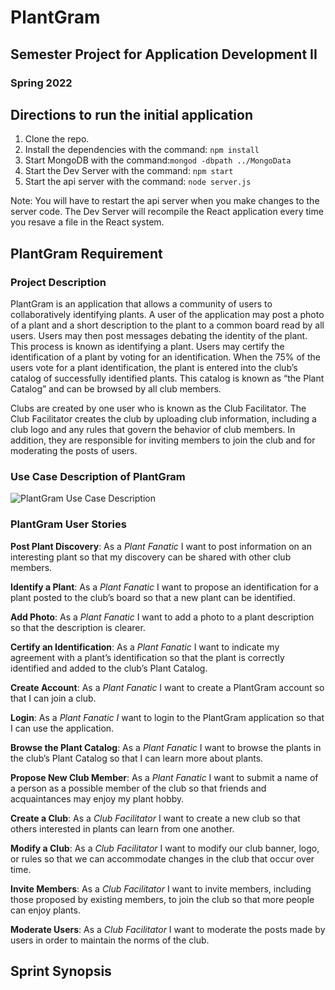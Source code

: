 # PlantGram
## Semester Project for Application Development II
### Spring 2022

## Directions to run the initial application
1.  Clone the repo.
2.  Install the dependencies with the command: `npm install`
3.  Start MongoDB with the command:`mongod -dbpath ../MongoData`
4.  Start the Dev Server with the command: `npm start`
5.  Start the api server with the command: `node server.js`

Note: You will have to restart the api server when you make changes to the server code.  The Dev Server will recompile the React application
every time you resave a file in the React system.

## PlantGram Requirement
### Project Description
PlantGram is an application that allows a community of users to collaboratively identifying plants.  A user of the application may post a photo of a plant and a short description to the plant to a common board read by all users.  Users may then post messages debating the identity of the plant.  This process is known as identifying a plant.  Users may certify the identification of a plant by voting for an identification.  When the 75% of the users vote for a plant identification, the plant is entered into the club’s catalog of successfully identified plants.  This catalog is known as “the Plant Catalog” and can be browsed by all club members.

Clubs are created by one user who is known as the Club Facilitator.  The Club Facilitator creates the club by uploading club information, including a club logo and any rules that govern the behavior of club members.  In addition, they are responsible for inviting members to join the club and for moderating the posts of users.  

### Use Case Description of PlantGram
![PlantGram Use Case Description](public/images/README/plantgram_initial_use_case.png)

### PlantGram User Stories
**Post Plant Discovery**: As a *Plant Fanatic* I want to post information on an interesting plant  so that my discovery can be shared with other club members.

**Identify a Plant**: As a *Plant Fanatic* I want to propose an identification for a plant posted to the club’s board so that a new plant can be identified.

**Add Photo**:  As a *Plant Fanatic* I want to add a photo to a plant description so that the description is clearer.

**Certify an Identification**:  As a *Plant Fanatic* I want to indicate my agreement with a plant’s identification so that the plant is correctly identified and added to the club’s Plant Catalog.

**Create Account**: As a *Plant Fanatic* I want to create a PlantGram account so that I can join a club.

**Login**:  As a *Plant Fanatic I* want to login to the PlantGram application so that I can use the application.

**Browse the Plant Catalog**:  As a *Plant Fanatic* I want to browse the plants in the club’s Plant Catalog so that I can learn more about plants.

**Propose New Club Member**:  As a *Plant Fanatic* I want to submit a name of a person as a possible member of the club so that friends and acquaintances may enjoy my plant hobby.

**Create a Club**:  As a *Club Facilitator* I want to create a new club so that others interested in plants can learn from one another.

**Modify a Club**:  As a *Club Facilitator* I want to modify our club banner, logo, or rules so that we can accommodate changes in the club that occur over time.

**Invite Members**:  As a *Club Facilitator* I want to invite members, including those proposed by existing members, to join the club so that more people can enjoy plants.

**Moderate Users**:  As a *Club Facilitator* I want to moderate the posts made by users in order to maintain the norms of the club.

## Sprint Synopsis
